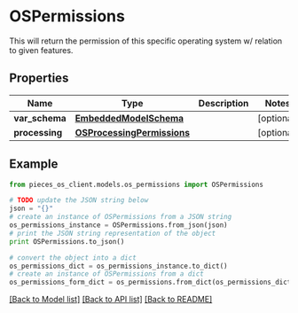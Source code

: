 # OSPermissions

This will return the permission of this specific operating system w/ relation to given features.

## Properties
Name | Type | Description | Notes
------------ | ------------- | ------------- | -------------
**var_schema** | [**EmbeddedModelSchema**](EmbeddedModelSchema.md) |  | [optional] 
**processing** | [**OSProcessingPermissions**](OSProcessingPermissions.md) |  | [optional] 

## Example

```python
from pieces_os_client.models.os_permissions import OSPermissions

# TODO update the JSON string below
json = "{}"
# create an instance of OSPermissions from a JSON string
os_permissions_instance = OSPermissions.from_json(json)
# print the JSON string representation of the object
print OSPermissions.to_json()

# convert the object into a dict
os_permissions_dict = os_permissions_instance.to_dict()
# create an instance of OSPermissions from a dict
os_permissions_form_dict = os_permissions.from_dict(os_permissions_dict)
```
[[Back to Model list]](../README.md#documentation-for-models) [[Back to API list]](../README.md#documentation-for-api-endpoints) [[Back to README]](../README.md)


